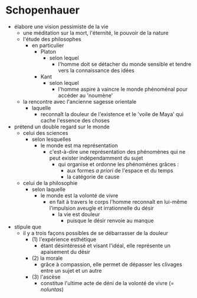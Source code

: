 # Schopenhauer
- élabore une vision pessimiste de la vie
  - une méditation sur la mort, l'éternité, le pouvoir de la nature
  - l'étude des philosophes
    - en particulier
      - Platon
        - selon lequel
          - l'homme doit se détacher du monde sensible et tendre vers la connaissance des idées
      - Kant
        - selon lequel
          - l'homme aspire à vaincre le monde phénoménal pour accéder au 'noumène'
  - la rencontre avec l'ancienne sagesse orientale
    - laquelle
      - reconnaît la douleur de l'existence et le 'voile de Maya' qui cache l'essence des choses
- prétend un double regard sur le monde 
  - celui des sciences 
    - selon lesquelles
      - le monde est ma représentation
        - c'est-à-dire une représentation des phénomènes qui ne peut exister indépendamment du sujet
          - qui organise et ordonne les phénomènes grâces :
            - aux formes *a priori* de l'espace et du temps
            - la catégorie de cause
  - celui de la philosophie
    - selon laquelle
      - le monde est la volonté de vivre
        - en fait à travers le corps l'homme reconnaît en lui-même l'impulsion aveugle et irrationnelle du désir
          - la vie est douleur 
            - puisque le désir renvoie au manque
- stipule que
  - il y a trois façons possibles de se débarrasser de la douleur
    - (1) l'expérience esthétique
      - étant désintéressé et visant l'idéal, elle représente un apaisement du désir
    - (2) la morale
      - grâce à compassion, elle permet de dépasser les clivages entre un sujet et un autre
    - (3) l'ascèse
      - constitue l'ultime acte de déni de la volonté de vivre (= *noluntas*)       
